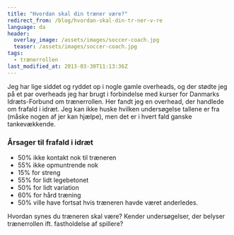 ```yaml
---
title: "Hvordan skal din træner være?"
redirect_from: /blog/hvordan-skal-din-tr-ner-v-re
language: da
header:
  overlay_image: /assets/images/soccer-coach.jpg
  teaser: /assets/images/soccer-coach.jpg
tags:
  - trænerrollen
last_modified_at: 2013-03-30T11:13:36Z
---
```


Jeg har lige siddet og ryddet op i nogle gamle overheads, og der stødte jeg på et par overheads jeg har brugt i forbindelse med kurser for Danmarks Idræts-Forbund om trænerrollen. Her fandt jeg en overhead, der handlede om frafald i idræt. Jeg kan ikke huske hvilken undersøgelse tallene er fra (måske nogen af jer kan hjælpe), men det er i hvert fald ganske tankevækkende.

### Årsager til frafald i idræt

- 50% ikke kontakt nok til træneren
- 55% ikke opmuntrende nok
- 15% for streng
- 55% for lidt legebetonet
- 50% for lidt variation
- 60% for hård træning
- 50% ville have fortsat hvis træneren havde været anderledes.

Hvordan synes du træneren skal være? Kender undersøgelser, der belyser trænerrollen ift. fastholdelse af spillere?
